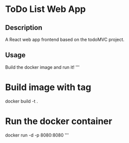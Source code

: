 # ToDo List Web App

## Description
A React web app frontend based on the todoMVC project.

## Usage
Build the docker image and run it!
'''
# Build image with tag <tagname>
docker build -t <tagname> .

# Run the docker container
docker run -d -p 8080:8080 <tagname>
'''